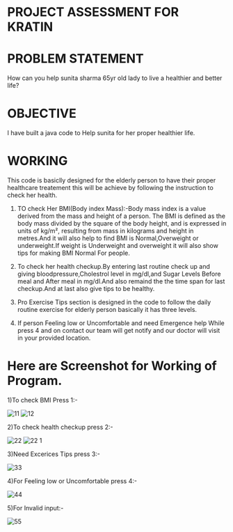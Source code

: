 #                                               PROJECT ASSESSMENT FOR KRATIN 
# PROBLEM STATEMENT
How can you help sunita sharma 65yr old lady to live a healthier and better life?

# OBJECTIVE
I have built a java code to Help sunita for her proper healthier life.

# WORKING
This code is basiclly designed for the elderly person to have their proper healthcare treatement this will be achieve by following the instruction to check her health.

1) TO check Her BMI(Body index Mass):-Body mass index is a value derived from the mass and height of a person. The BMI is defined as the body mass divided by the square of the body height, and is expressed in units of kg/m², resulting from mass in kilograms and height in metres.And it will also help to find BMI is Normal,Overweight or underweight.If weight is Underweight and overweight it will also show tips for making BMI Normal For people.

2) To check her health checkup.By entering last routine check up and giving bloodpressure,Cholestrol level in mg/dl,and Sugar Levels Before meal and After meal in mg/dl.And also remaind the the time span for last checkup.And at last also give tips to be healthy.

3) Pro Exercise Tips section is designed in the code to follow the daily routine exercise for elderly person basically it has three levels.

4) If person Feeling low or Uncomfortable and need Emergence help While press 4 and on contact our team will get notify and our doctor will visit in your provided location.

# Here are Screenshot for Working of Program.

1)To check BMI Press 1:-

![11](https://user-images.githubusercontent.com/67370598/192267011-29807f1c-df78-48fb-b362-a7b4a06f2ff4.png)
![12](https://user-images.githubusercontent.com/67370598/192267130-548d0b9e-e2c2-4e22-a3ef-78e4a34caf0d.png)


2)To check health checkup press 2:-

![22](https://user-images.githubusercontent.com/67370598/192267467-334c083f-9b89-4996-8a5f-0e0573c9b76c.png)
![22 1](https://user-images.githubusercontent.com/67370598/192267499-0b708b16-b207-4910-b2db-8cd8e93cbe7f.png)

3)Need Excerices Tips press 3:-

![33](https://user-images.githubusercontent.com/67370598/192267725-b397a250-d360-4d89-bf9f-f54a0d6b385b.png)

4)For Feeling low or Uncomfortable press 4:-

![44](https://user-images.githubusercontent.com/67370598/192267777-455e0d5f-9563-4f99-80f3-baa93c710eae.png)

5)For Invalid input:-

![55](https://user-images.githubusercontent.com/67370598/192268231-010e679c-8670-46eb-b14b-13ca9eba59b2.png)

